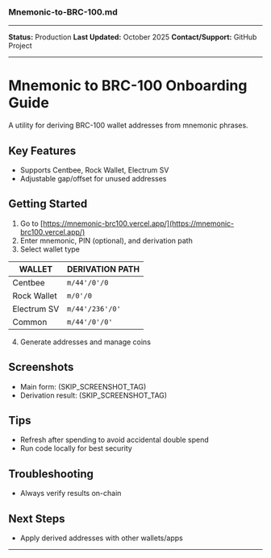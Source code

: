 ### Mnemonic-to-BRC-100.md

***
**Status:** Production
**Last Updated:** October 2025
**Contact/Support:** GitHub Project

***
# Mnemonic to BRC-100 Onboarding Guide

A utility for deriving BRC-100 wallet addresses from mnemonic phrases.

## Key Features
- Supports Centbee, Rock Wallet, Electrum SV
- Adjustable gap/offset for unused addresses

## Getting Started

1. Go to [https://mnemonic-brc100.vercel.app/](https://mnemonic-brc100.vercel.app/)
2. Enter mnemonic, PIN (optional), and derivation path
3. Select wallet type

| WALLET        | DERIVATION PATH     |
|---------------|--------------------|
| Centbee       | `m/44'/0'/0`       |
| Rock Wallet   | `m/0'/0`           |
| Electrum SV   | `m/44'/236'/0'`    |
| Common        | `m/44'/0'/0'`      |

4. Generate addresses and manage coins

## Screenshots
- Main form: (SKIP_SCREENSHOT_TAG)
- Derivation result: (SKIP_SCREENSHOT_TAG)

## Tips
- Refresh after spending to avoid accidental double spend
- Run code locally for best security

## Troubleshooting
- Always verify results on-chain

## Next Steps
- Apply derived addresses with other wallets/apps

***
